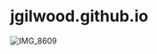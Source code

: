 # jgilwood.github.io
![IMG_8609](https://github.com/user-attachments/assets/45dabf72-2b68-4587-a844-9086a14f2b9b)
